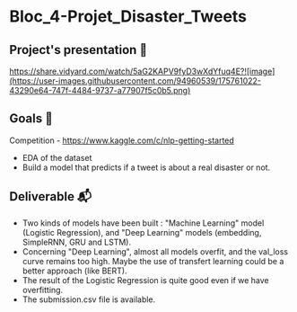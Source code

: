 # Bloc_4-Projet_Disaster_Tweets

## Project's presentation 🎥
https://share.vidyard.com/watch/5aG2KAPV9fyD3wXdYfuq4E?![image](https://user-images.githubusercontent.com/94960539/175761022-43290e64-747f-4484-9737-a77907f5c0b5.png)


## Goals 🎯
Competition - https://www.kaggle.com/c/nlp-getting-started
* EDA of the dataset
* Build a model that predicts if a tweet is about a real disaster or not.

## Deliverable 📬
* Two kinds of models have been built : "Machine Learning" model (Logistic Regression), and "Deep Learning" models (embedding, SimpleRNN, GRU and LSTM).
* Concerning "Deep Learning", almost all models overfit, and the val_loss curve remains too high. Maybe the use of transfert learning could be a better approach (like BERT).
* The result of the Logistic Regression is quite good even if we have overfitting. 
* The submission.csv file is available.
